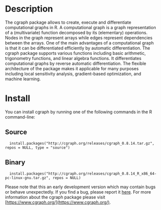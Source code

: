 # Description

The cgraph package allows to create, execute and differentiate computational graphs in R. A computational graph is a graph representation of a (multivariate) function decomposed by its (elementary) operations. Nodes in the graph represent arrays while edges represent dependencies between the arrays. One of the main advantages of a computational graph is that it can be differentiated efficiently by automatic differentiation. The cgraph package supports various functions including basic arithmetic, trigonometry functions, and linear algebra functions. It differentiates computational graphs by reverse automatic differentiation. The flexible architecture of the package makes it applicable for many purposes including local sensitivity analysis, gradient-based optimization, and machine learning.

# Install

You can install cgraph by running one of the following commands in the R command-line:

## Source

```{r eval = F}
  install.packages("http://cgraph.org/releases/cgraph_0.8.14.tar.gz", repos = NULL, type = "source")
```

## Binary

```{r eval = F}
  install.packages("http://cgraph.org/releases/cgraph_0.8.14_R_x86_64-pc-linux-gnu.tar.gz", repos = NULL)
```

Please note that this an early development version which may contain bugs or behave unexpectedly. If you find a bug, please report it [here](https://github.com/triepels/cgraph/issues). For more information about the cgraph package please visit [https://www.cgraph.org/](https://www.cgraph.org/).
